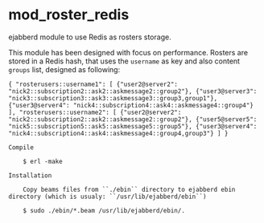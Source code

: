 mod_roster_redis
================

ejabberd module to use Redis as rosters storage.

This module has been designed with focus on performance. Rosters are stored in a Redis hash, that uses the ``username`` as key and also content ``groups`` list, designed as following: 

``
{
    "rosterusers::username1": [
                                {"user2@server2": "nick2::subscription2::ask2::askmessage2::group2"},
                                {"user3@server3": "nick3::subscription3::ask3::askmessage3::group3,group1"},
                                {"user3@server4": "nick4::subscription4::ask4::askmessage4::group4"} ],
    "rosterusers::username2": [
                                {"user2@server2": "nick2::subscription2::ask2::askmessage2::group2"},
                                {"user5@server5": "nick5::subscription5::ask5::askmessage5::group5"},
                                {"user3@server4": "nick4::subscription4::ask4::askmessage4::group4,group3"} ]
}
``

    Compile

        $ erl -make

    Installation

        Copy beams files from ``./ebin`` directory to ejabberd ebin directory (which is usualy: ``/usr/lib/ejabberd/ebin``)
        
        $ sudo ./ebin/*.beam /usr/lib/ejabberd/ebin/.
          
        
